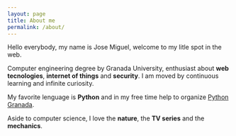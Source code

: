 ```yaml
---
layout: page
title: About me
permalink: /about/
---
```


Hello everybody, my name is Jose Miguel, welcome to my litle spot in the web.

Computer engineering degree by Granada University, enthusiast about **web tecnologies**, **internet of things** and **security**. I am moved by continuous learning and infinite curiosity.  

My favorite lenguage is **Python** and in my free time help to organize [Python Granada](https://python-granada.es/).

Aside to computer science, I love the **nature**, the **TV series** and the **mechanics**.






